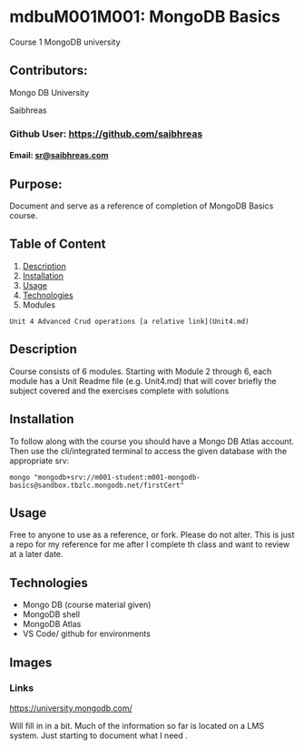 # mdbuM001M001: MongoDB Basics

Course 1 MongoDB university

## Contributors: 

Mongo DB University

Saibhreas
  
### Github User: https://github.com/saibhreas  
  
#### Email: sr@saibhreas.com
  
## Purpose: 

Document and serve as a reference of completion of MongoDB Basics course.
  
## Table of Content
  
  1. [Description](#description)
  2. [Installation](#installation)
  3. [Usage](#usage)
  4. [Technologies](#technologies)
  5. Modules

    Unit 4 Advanced Crud operations [a relative link](Unit4.md)
  

## Description
  
Course consists of 6 modules. Starting with Module 2 through 6, each module has a Unit Readme file (e.g. Unit4.md) that will cover briefly the subject covered and the exercises complete with solutions

## Installation
  
To follow along with the course you should have a Mongo DB Atlas account.  Then use the cli/integrated terminal to access the given database with the appropriate srv:

    mongo "mongodb+srv://m001-student:m001-mongodb-basics@sandbox.tbzlc.mongodb.net/firstCert"

## Usage

Free to anyone to use as a reference, or fork. Please do not alter.  This is just a repo for my reference for me after I complete th class and want to review at a later date.
  

## Technologies

  - Mongo DB (course material given)
  - MongoDB shell
  - MongoDB Atlas
  - VS Code/ github for environments

  
## Images
 
  
### Links

https://university.mongodb.com/ 

Will fill in in a bit.
Much of the information so far is located on a LMS system.  Just starting to document what I need .
